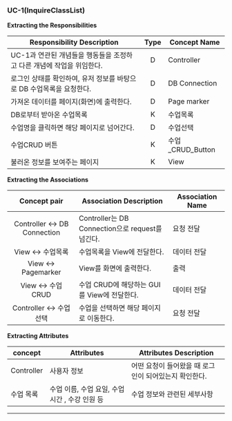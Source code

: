 ### **UC-1(InquireClassList)**

**Extracting the Responsibilities**

| Responsibility Description                                   | Type | Concept Name  |
| ------------------------------------------------------------ | :---: | ------------- |
| UC-1과 연관된 개념들을 행동들을 조정하고 다른 개념에 작업을 위임한다. | D    | Controller    |
| 로그인 상태를 확인하여, 유저 정보를 바탕으로 DB 수업목록을 요청한다. | D    | DB Connection    |
| 가져온 데이터를 페이지(화면)에 출력한다.                                 | D    | Page marker |
| DB로부터 받아온 수업목록 | K    | 수업목록 |
| 수업명을 클릭하면 해당 페이지로 넘어간다. | D    | 수업선택 |
| 수업CRUD 버튼                    | K   | 수업_CRUD_Button  |
| 불러온 정보를 보여주는 페이지                                 | K    | View          |

**Extracting the Associations**

| Concept pair                  | Association Description                                      | Association Name |
| :--------------------------: | ------------------------------------------------------------ | ------------ |
| Controller <-> DB Connection   | Controller는 DB Connection으로 request를 넘긴다.   | 요청 전달        |
| View <-> 수업목록  | 수업목록을 View에 전달한다.  | 데이터 전달        |
| View <-> Pagemarker  | View를 화면에 출력한다. | 출력      |
| View <-> 수업 CRUD  |수업 CRUD에 해당하는 GUI를 View에 전달한다. | 데이터 전달      |
| Controller <-> 수업 선택  |수업을 선택하면 해당 페이지로 이동한다. | 요청 전달     |



**Extracting Attributes**

| concept    | Attributes       | Attributes Description                                       |
| ---------- | ---------------- | ------------------------------------------------------------ |
| Controller | 사용자 정보 | 어떤 요청이 들어왔을 때 로그인이 되어있는지 확인한다. |
| 수업 목록  | 수업 이름, 수업 요일, 수업 시간 , 수강 인원 등  | 수업 정보와 관련된 세부사항           |
---

